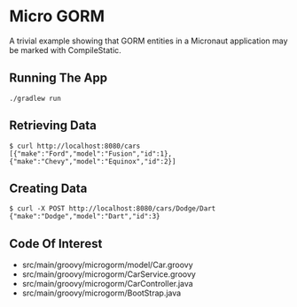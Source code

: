 # Micro GORM

A trivial example showing that GORM entities in a Micronaut application
may be marked with CompileStatic.

## Running The App

```
./gradlew run
```

## Retrieving Data

```
$ curl http://localhost:8080/cars
[{"make":"Ford","model":"Fusion","id":1},{"make":"Chevy","model":"Equinox","id":2}]
```

## Creating Data

```
$ curl -X POST http://localhost:8080/cars/Dodge/Dart
{"make":"Dodge","model":"Dart","id":3}
```

## Code Of Interest

* src/main/groovy/microgorm/model/Car.groovy
* src/main/groovy/microgorm/CarService.groovy
* src/main/groovy/microgorm/CarController.java
* src/main/groovy/microgorm/BootStrap.java